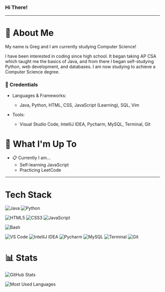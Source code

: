 ### Hi There!
-----
# :postbox: About Me
My name is Greg and I am currently studying Computer Science!

I have been interested in coding since high school. It began taking AP CSA which taught me the basics of Java, and from there I began self-studying Python, web development, and databases. I am now studying to achieve a Computer Science degree.

### :briefcase: Credentials

- Languages & Frameworks:
  - Java, Python, HTML, CSS, JavaScript (Learning), SQL, Vim

- Tools:
  - Visual Studio Code, IntelliJ IDEA, Pycharm, MySQL, Terminal, Git

# :round_pushpin: What I'm Up To
- :clipboard: Currently I am...
  - Self-learning JavaScript
  - Practicing LeetCode
-----

# Tech Stack
![Java](https://img.shields.io/badge/Java-ED8B00?style=for-the-badge&logo=java&logoColor=white)
![Python](https://img.shields.io/badge/Python-3776AB?style=for-the-badge&logo=python&logoColor=white)

![HTML5](https://img.shields.io/badge/-HTML5-%23E44D27?style=flat-square&logo=html5&logoColor=ffffff)
![CSS3](https://img.shields.io/badge/-CSS3-%231572B6?style=flat-square&logo=css3)
![JavaScript](https://img.shields.io/badge/-JavaScript-%23F7DF1C?style=flat-square&logo=javascript&logoColor=000000&labelColor=%23F7DF1C&color=%23FFCE5A)

![Bash](https://img.shields.io/badge/GNU%20Bash-4EAA25?style=for-the-badge&logo=GNU%20Bash&logoColor=white)

![VS Code](https://img.shields.io/badge/Visual_Studio_Code-0078D4?style=for-the-badge&logo=visual%20studio%20code&logoColor=white)
![IntelliJ IDEA](https://img.shields.io/badge/IntelliJ_IDEA-000000.svg?style=for-the-badge&logo=intellij-idea&logoColor=white)
![Pycharm](https://img.shields.io/badge/PyCharm-000000.svg?&style=for-the-badge&logo=PyCharm&logoColor=white)
![MySQL](https://img.shields.io/badge/MySQL-00000F?style=for-the-badge&logo=mysql&logoColor=white)
![Terminal](https://img.shields.io/badge/powershell-5391FE?style=for-the-badge&logo=powershell&logoColor=white)
![Git](https://img.shields.io/badge/GIT-E44C30?style=for-the-badge&logo=git&logoColor=white)


# :bar_chart: Stats
![GitHub Stats](https://github-readme-stats.vercel.app/api?username=gtomchuk2005&theme=blue-green)

![Most Used Languages](https://github-readme-stats.vercel.app/api/top-langs/?username=gtomchuk2005&theme=blue-green)
